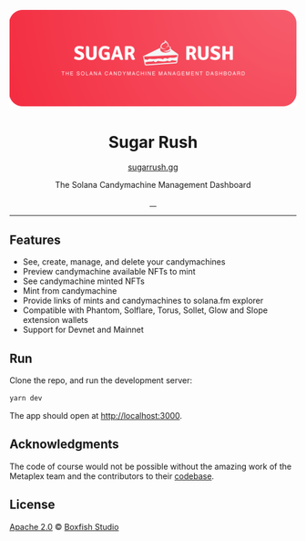<h1 align="center">
  <br>
  <a href="http://boxfish.studio"><img src="doc/img/suggar-rush-gh-splash-thin-min.png" title="Sugar Rush. By Boxfish Studio"></a>
</h1>

<h1 align="center">Sugar Rush</h1>

<p align="center">
<a href="http://sugarrush.gg/">sugarrush.gg</a>
</p>

<p align="center">The Solana Candymachine Management Dashboard</p>


<p align="center">
  <a aria-label="build status" href="https://github.com/boxfish-studio/sugar-rush/actions/workflows/deploy_prod.yaml">
    <img alt="" src="https://github.com/boxfish-studio/sugar-rush/actions/workflows/deploy_prod.yaml/badge.svg">
  </a>
  <a aria-label="contributors graph" href="https://github.com/boxfish-studio/sugar-rush/graphs/contributors">
    <img alt="" src="https://img.shields.io/github/contributors/boxfish-studio/sugar-rush.svg">
  </a>
  <a aria-label="last commit" href="https://github.com/boxfish-studio/sugar-rush/commits/main">
    <img alt="" src="https://img.shields.io/github/last-commit/boxfish-studio/sugar-rush.svg">
  </a>
  <a aria-label="license" href="https://github.com/boxfish-studio/sugar-rush/blob/main/LICENSE">
    <img src="https://img.shields.io/github/license/boxfish-studio/sugar-rush.svg" alt="">
  </a>
</p>


---

## Features

- See, create, manage, and delete your candymachines
- Preview candymachine available NFTs to mint
- See candymachine minted NFTs
- Mint from candymachine
- Provide links of mints and candymachines to solana.fm explorer
- Compatible with Phantom, Solflare, Torus, Sollet, Glow and Slope extension wallets
- Support for Devnet and Mainnet

## Run

Clone the repo, and run the development server:

```bash
yarn dev 
```

The app should open at [http://localhost:3000](http://localhost:3000).

## Acknowledgments
The code of course would not be possible without the amazing work of the Metaplex team and the contributors to their [codebase](https://github.com/metaplex-foundation/metaplex/).

## License

[Apache 2.0](./LICENSE) &copy; [Boxfish Studio]


[Boxfish Studio]: https://boxfish.studio

